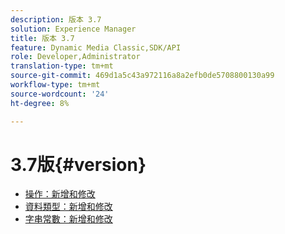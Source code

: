 ```yaml
---
description: 版本 3.7
solution: Experience Manager
title: 版本 3.7
feature: Dynamic Media Classic,SDK/API
role: Developer,Administrator
translation-type: tm+mt
source-git-commit: 469d1a5c43a972116a8a2efb0de5708800130a99
workflow-type: tm+mt
source-wordcount: '24'
ht-degree: 8%

---
```



# 3.7版{#version}

* [操作：新增和修改](r-3-7-operations.md)
* [資料類型：新增和修改](r-3-7-types.md)
* [字串常數：新增和修改](r-3-7-string-constants.md)
